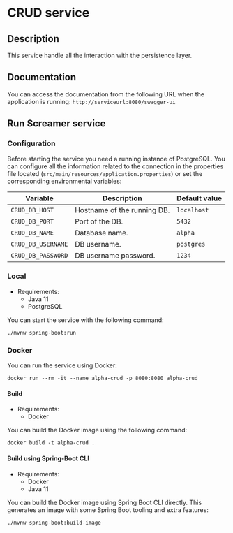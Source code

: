 # CRUD service

## Description

This service handle all the interaction with the persistence layer.

## Documentation

You can access the documentation from the following URL when the application is
running: `http://serviceurl:8080/swagger-ui`

## Run Screamer service

### Configuration

Before starting the service you need a running instance of PostgreSQL. You can
configure all the information related to the connection in the properties file
located (`src/main/resources/application.properties`) or set the corresponding
environmental variables:

| Variable           | Description                 | Default value |
| ------------------ | --------------------------- | ------------- |
| `CRUD_DB_HOST`     | Hostname of the running DB. | `localhost`   |
| `CRUD_DB_PORT`     | Port of the DB.             | `5432`        |
| `CRUD_DB_NAME`     | Database name.              | `alpha`       |
| `CRUD_DB_USERNAME` | DB username.                | `postgres`    |
| `CRUD_DB_PASSWORD` | DB username password.       | `1234`        |

### Local

- Requirements:
  - Java 11
  - PostgreSQL

You can start the service with the following command:

```
./mvnw spring-boot:run
```

### Docker

You can run the service using Docker:

```
docker run --rm -it --name alpha-crud -p 8080:8080 alpha-crud
```

#### Build

- Requirements:
  - Docker

You can build the Docker image using the following command:

```
docker build -t alpha-crud .
```

#### Build using Spring-Boot CLI

- Requirements:
  - Docker
  - Java 11

You can build the Docker image using Spring Boot CLI directly. This generates an
image with some Spring Boot tooling and extra features:

```
./mvnw spring-boot:build-image
```
